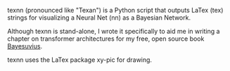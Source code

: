 texnn (pronounced like "Texan") is a Python script that outputs LaTex (tex)
strings for visualizing a Neural Net (nn) as a Bayesian Network.

Although texnn is stand-alone, I wrote it specifically to aid me in writing
a chapter on transformer architectures for my free, open source book 
[Bayesuvius](https://github.com/rrtucci/Bayesuvius).

texnn uses the LaTex package xy-pic for drawing.